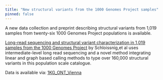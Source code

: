 ```yaml
---
title: "New structural variants from the 1000 Genomes Project samples"
pinned: false
---
```

A new data collection and preprint describing structural variants from 1,019 samples from twenty-six 1000 Genomes Project populations is available. 

[Long-read sequencing and structural variant characterization in 1,019 samples from the 1000 Genomes Project](https://doi.org/10.1101/2024.04.18.590093) by Schloissnig,et al uses intermediate-level long read sequencing and a novel method integrating linear and graph based calling methods to type over 160,000 structural variants in this population scale catalogue.

Data is available via: [1KG_ONT_Vienna](https://www.internationalgenome.org/data-portal/data-collection/1kg_ont_vienna)